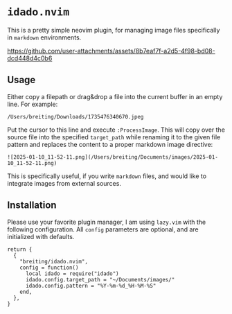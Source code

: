 # `idado.nvim`

This is a pretty simple neovim plugin, for managing image files specifically in `markdown` environments.

https://github.com/user-attachments/assets/8b7eaf7f-a2d5-4f98-bd08-dcd448d4c0b6

## Usage

Either copy a filepath or drag&drop a file into the current buffer in an empty line. For example:

```
/Users/breiting/Downloads/1735476340670.jpeg
```

Put the cursor to this line and execute `:ProcessImage`. This will copy over the source file into the
specified `target_path` while renaming it to the given file pattern and replaces the content to
a proper markdown image directive:

```
![2025-01-10_11-52-11.png](/Users/breiting/Documents/images/2025-01-10_11-52-11.png)
```

This is specifically useful, if you write `markdown` files, and would like to integrate images
from external sources.

## Installation

Please use your favorite plugin manager, I am using `lazy.vim` with the following configuration.
All `config` parameters are optional, and are initialized with defaults.

```
return {
  {
    "breiting/idado.nvim",
    config = function()
      local idado = require("idado")
      idado.config.target_path = "~/Documents/images/"
      idado.config.pattern = "%Y-%m-%d_%H-%M-%S"
    end,
  },
}
```
